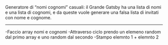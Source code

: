 Generatore di “nomi cognomi” casuali: il Grande Gatsby ha  una lista di nomi e una lista di cognomi, e da queste vuole generare una falsa lista di invitati con nome e cognome.

------------------------------------------------------

-Faccio array nomi e cognomi
-Attraverso ciclo prendo un elemeno random dal primo array e uno random dal secondo
-Stampo elemnto 1 + elemnto 2